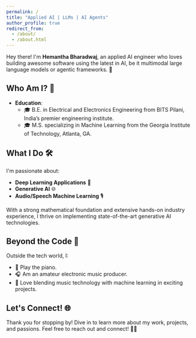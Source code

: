```yaml
---
permalink: /
title: "Applied AI | LLMs | AI Agents"
author_profile: true
redirect_from: 
  - /about/
  - /about.html
---
```


Hey there! I'm **Hemantha Bharadwaj**, an applied AI engineer who loves building awesome software using the latest in AI, be it multimodal large language models or agentic frameworks. 🚀

## Who Am I? 🤔

- **Education**: 
  - 🎓 B.E. in Electrical and Electronics Engineering from BITS Pilani, India’s premier engineering institute.
  - 🎓 M.S. specializing in Machine Learning from the Georgia Institute of Technology, Atlanta, GA.

## What I Do 🛠️

I'm passionate about:
- **Deep Learning Applications** 🤖
- **Generative AI** 🌐
- **Audio/Speech Machine Learning** 🎙️

With a strong mathematical foundation and extensive hands-on industry experience, I thrive on implementing state-of-the-art generative AI technologies.

## Beyond the Code 🎵

Outside the tech world, I:
- 🎹 Play the piano.
- 🎧 Am an amateur electronic music producer.
- 🔗 Love blending music technology with machine learning in exciting projects.

## Let's Connect! 🌐

Thank you for stopping by! Dive in to learn more about my work, projects, and passions. Feel free to reach out and connect! 🚀✨
